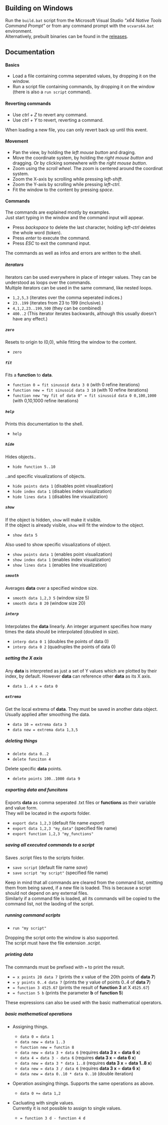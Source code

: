 
## Building on Windows

Run the `build.bat` script from the Microsoft Visual Studio _"x64 Native Tools Command Prompt"_ or from any command prompt with the `vcvars64.bat` environment.\
Alternatively, prebuilt binaries can be found in the [releases](https://github.com/yuzeni/Flusssensor/releases).
 
## Documentation

#### Basics
- Load a file containing comma seperated values, by dropping it on the window.
- Run a script file containing commands, by dropping it on the window (there is also a `run script` command).

#### Reverting commands
- Use *ctrl + Z* to revert any command.
- Use *ctrl + Y* to revert, reverting a command.

When loading a new file, you can only revert back up until this event.

#### Movement
- Pan the view, by holding the *left mouse button* and draging.
- Move the coordinate system, by holding the *right mouse button* and dragging. Or by clicking somewhere with the *right mouse button*.
- Zoom using the *scroll wheel*. The zoom is centered around the coordinat system.
- Zoom the X-axis by scrolling while pressing *left-shift*.
- Zoom the Y-axis by scrolling while pressing *left-ctrl*.
- Fit the window to the content by pressing *space*.

#### Commands
The commands are explained mostly by examples.\
Just start typing in the window and the command input will appear.
- Press *backspace* to delete the last character, holding *left-ctrl* deletes the whole word (token).
- Press *enter* to execute the command.
- Press *ESC* to exit the command input.

The commands as well as infos and errors are written to the shell.

##### iterators
Iterators can be used everywhere in place of integer values. They can be understood as loops over the commands.\
Multiple iterators can be used in the same command, like nested loops.
- `1,2,5,3` (iterates over the comma seperated indices.)
- `23..199` (iterates from 23 to 199 (inclusive).)
- `4,1,2,23..199,500` (they can be combined)
- `400..2` (This iterator iterates backwards, although this usually doesn't have any effect.)

##### `zero`
Resets to origin to (0,0), while fitting the window to the content.
- `zero`

##### `fit`
Fits a **function** to **data**.
- `function 0 = fit sinusoid data 3 0` (with 0 refine iterations)
- `function new = fit sinusoid data 3 10` (with 10 refine iterations)
- `function new "my fit of data 0" = fit sinusoid data 0 0,100,1000` (with 0,10,1000 refine iterations)

##### `help`
Prints this documentation to the shell.
- `help`

##### `hide`
Hides objects..
- `hide function 5..10`

..and specific visualizations of objects.
- `hide points data 1` (disables point visualization)
- `hide index data 1` (disables index visualization)
- `hide lines data 1` (disables line visualization)

##### `show`
If the object is hidden, `show` will make it visible.\
If the object is already visible, `show` will fit the window to the object.
- `show data 5`

Also used to show specific visualizations of object.
- `show points data 1` (enables point visualization)
- `show index data 1` (enables index visualization)
- `show lines data 1` (enables line visualization)

##### `smooth`
Averages **data** over a specified window size.
- `smooth data 1,2,3 5` (window size 5)
- `smooth data 8 20` (window size 20)

##### `interp`
Interpolates the **data** linearly. An integer argument specifies how many times the data should be interpolated (doubled in size).
- `interp data 0 1` (doubles the points of data 0)
- `interp data 0 2` (quadruples the points of data 0)

##### setting the X axis
Any **data** is interpreted as just a set of Y values which are plotted by their index, by default.
However **data** can reference other **data** as its X axis.
- `data 1..4 x = data 0`

##### `extrema`
Get the local extrema of **data**. They must be saved in another data object. Usually applied after smoothing the data.
- `data 10 = extrema data 3`
- `data new = extrema data 1,3,5`

##### deleting things
- `delete data 0..2`
- `delete funciton 4`

Delete specific **data** points.
- `delete points 100..1000 data 9`

##### exporting data and funcitons
Exports **data** as comma seperated .txt files or **functions** as their variable and value form.\
They will be located in the *exports* folder.
- `export data 1,2,3` (default file name *export*)
- `export data 1,2,3 "my_data"` (specified file name)
- `export function 1,2,3 "my_functions"`

##### saving all executed commands to a script
Saves .script files to the scripts folder.
- `save script` (default file name *save*)
- `save script "my script"` (specified file name)

Keep in mind that all commands are cleared from the command list, omitting them from being saved, if a new file is loaded.
This is because a script should not depend on any external files.\
Similarly if a command file is loaded, all its commands will be copied to the command list, not the laoding of the script.

##### running command scripts
- `run "my script"`

Dropping the script onto the window is also supported.\
The script must have the file extension *.script*.

##### printing data
The commands must be prefixed with `=` to print the result.
- `= x points 20 data 7` (prints the x value of the 20th points of **data 7**)
- `= y points 0..4 data 7` (prints the y value of points 0..4 of **data 7**)
- `= function 3 4525.67` (prints the result of **function 3** at X `4525.67`)
- `= function 5 b` (prints the parameter **b** of **function 5**)

These expressions can also be used with the basic mathematical operators.

##### basic mathematical operations
- Assigning things.
  - `data 0 = data 1`
  - `data new = data 1..3`
  - `function new = functin 8`
  - `data new = data 3 + data 6` (requires **data 3 x** = **data 6 x**)
  - `data 4 = data 3 - data 6` (requires **data 3 x** = **data 6 x**)
  - `data new = data 3 * data 1..8` (requires **data 3 x** = **data 1..8 x**)
  - `data new = data 3 / data 6` (requires **data 3 x** = **data 6 x**)
  - `data new = data 0..10 * data 0..10` (double iteration)

- Operation assinging things. Supports the same operations as above.
  - `data 0 += data 1,2`

- Cacluating with single values.\
  Currently it is not possible to assign to single values.
  - `= function 3 d - function 4 d`

